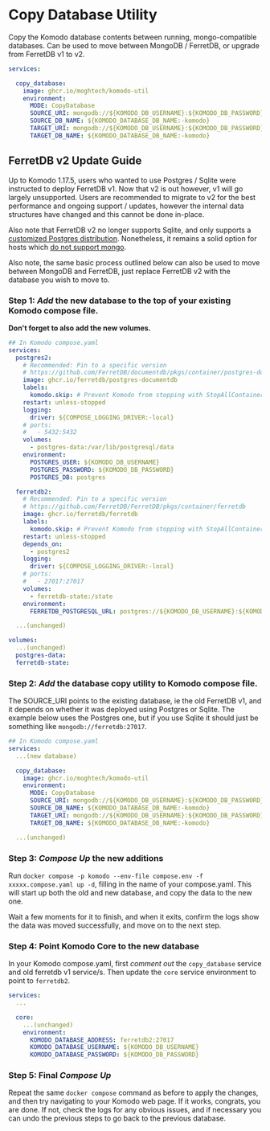 # Copy Database Utility

Copy the Komodo database contents between running, mongo-compatible databases.
Can be used to move between MongoDB / FerretDB, or upgrade from FerretDB v1 to v2.

```yaml
services:

  copy_database:
    image: ghcr.io/moghtech/komodo-util
    environment:
      MODE: CopyDatabase
      SOURCE_URI: mongodb://${KOMODO_DB_USERNAME}:${KOMODO_DB_PASSWORD}@source:27017
      SOURCE_DB_NAME: ${KOMODO_DATABASE_DB_NAME:-komodo}
      TARGET_URI: mongodb://${KOMODO_DB_USERNAME}:${KOMODO_DB_PASSWORD}@target:27017
      TARGET_DB_NAME: ${KOMODO_DATABASE_DB_NAME:-komodo}

```

## FerretDB v2 Update Guide

Up to Komodo 1.17.5, users who wanted to use Postgres / Sqlite were instructed to deploy FerretDB v1.
Now that v2 is out however, v1 will go largely unsupported. Users are recommended to migrate to v2 for
the best performance and ongoing support / updates, however the internal data structures
have changed and this cannot be done in-place. 

Also note that FerretDB v2 no longer supports Sqlite, and only supports 
a [customized Postgres distribution](https://docs.ferretdb.io/installation/documentdb/docker/).
Nonetheless, it remains a solid option for hosts which [do not support mongo](https://github.com/moghtech/komodo/issues/59).

Also note, the same basic process outlined below can also be used to move between MongoDB and FerretDB, just replace FerretDB v2
with the database you wish to move to.

### **Step 1**: *Add* the new database to the top of your existing Komodo compose file.

**Don't forget to also add the new volumes.**

```yaml
## In Komodo compose.yaml
services:
  postgres2:
    # Recommended: Pin to a specific version
    # https://github.com/FerretDB/documentdb/pkgs/container/postgres-documentdb
    image: ghcr.io/ferretdb/postgres-documentdb
    labels:
      komodo.skip: # Prevent Komodo from stopping with StopAllContainers
    restart: unless-stopped
    logging:
      driver: ${COMPOSE_LOGGING_DRIVER:-local}
    # ports:
    #   - 5432:5432
    volumes:
      - postgres-data:/var/lib/postgresql/data
    environment:
      POSTGRES_USER: ${KOMODO_DB_USERNAME}
      POSTGRES_PASSWORD: ${KOMODO_DB_PASSWORD}
      POSTGRES_DB: postgres

  ferretdb2:
    # Recommended: Pin to a specific version
    # https://github.com/FerretDB/FerretDB/pkgs/container/ferretdb
    image: ghcr.io/ferretdb/ferretdb
    labels:
      komodo.skip: # Prevent Komodo from stopping with StopAllContainers
    restart: unless-stopped
    depends_on:
      - postgres2
    logging:
      driver: ${COMPOSE_LOGGING_DRIVER:-local}
    # ports:
    #   - 27017:27017
    volumes:
      - ferretdb-state:/state
    environment:
      FERRETDB_POSTGRESQL_URL: postgres://${KOMODO_DB_USERNAME}:${KOMODO_DB_PASSWORD}@postgres2:5432/postgres

  ...(unchanged)

volumes:
  ...(unchanged)
  postgres-data:
  ferretdb-state:
```

### **Step 2**: *Add* the database copy utility to Komodo compose file.

The SOURCE_URI points to the existing database, ie the old FerretDB v1, and it depends
on whether it was deployed using Postgres or Sqlite. The example below uses the Postgres one,
but if you use Sqlite it should just be something like `mongodb://ferretdb:27017`.

```yaml
## In Komodo compose.yaml
services:
  ...(new database)

  copy_database:
    image: ghcr.io/moghtech/komodo-util
    environment:
      MODE: CopyDatabase
      SOURCE_URI: mongodb://${KOMODO_DB_USERNAME}:${KOMODO_DB_PASSWORD}@ferretdb:27017/${KOMODO_DATABASE_DB_NAME:-komodo}?authMechanism=PLAIN
      SOURCE_DB_NAME: ${KOMODO_DATABASE_DB_NAME:-komodo}
      TARGET_URI: mongodb://${KOMODO_DB_USERNAME}:${KOMODO_DB_PASSWORD}@ferretdb2:27017
      TARGET_DB_NAME: ${KOMODO_DATABASE_DB_NAME:-komodo}

  ...(unchanged)
```

### **Step 3**: *Compose Up* the new additions

Run `docker compose -p komodo --env-file compose.env -f xxxxx.compose.yaml up -d`, filling in the name of your compose.yaml.
This will start up both the old and new database, and copy the data to the new one.

Wait a few moments for it to finish, and when it exits,
confirm the logs show the data was moved successfully, and move on to the next step.

### **Step 4**: Point Komodo Core to the new database

In your Komodo compose.yaml, first *comment out* the `copy_database` service and old ferretdb v1 service/s.
Then update the `core` service environment to point to `ferretdb2`.

```yaml
services:
  ...

  core:
    ...(unchanged)
    environment:
      KOMODO_DATABASE_ADDRESS: ferretdb2:27017
      KOMODO_DATABASE_USERNAME: ${KOMODO_DB_USERNAME}
      KOMODO_DATABASE_PASSWORD: ${KOMODO_DB_PASSWORD}
```

### **Step 5**: Final *Compose Up*

Repeat the same `docker compose` command as before to apply the changes, and then try navigating to your Komodo web page.
If it works, congrats, you are done. If not, check the logs for any obvious issues, and if necessary you can undo the previous steps
to go back to the previous database.
